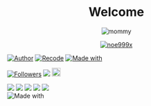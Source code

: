 <h1 align="center"> Welcome </h1>
<p align="center">
<img src="https://i.pinimg.com/originals/bd/8a/7e/bd8a7e01f92ac545eb93be2c45f061f7.gif" alt="mommy"/>
</p>

<p align="center">
<a href="#"><img title="noe999x" src="https://img.shields.io/badge/noe999x-green?colorA=%23ff0000&colorB=%23017e40&style=for-the-badge"></a>
</p>

<a href="https://github.com/noe999x"><img title="Author" src="https://img.shields.io/badge/Author-ikz-red.svg?style=for-the-badge&logo=github"></a>
<a href="https://github.com/noe999x"><img title="Recode" src="https://img.shields.io/badge/Recode-noe999x-red.svg?style=for-the-badge&logo=github"></a>
<a href="https://github.com/noe999x"><img title="Made with" src="https://img.shields.io/badge/Python-3776AB.svg?&style=for-the-badge&logo=Python&logoColor=white"/></a>

<a href="https://github.com/noe999x/followers"><img title="Followers" src="https://img.shields.io/github/followers/noe999x?color=red&style=flat-square"></a>
<a href="https://hits.seeyoufarm.com"><img src="https://hits.seeyoufarm.com/api/count/incr/badge.svg?url=https%3A%2F%2Fgithub.com%2Fnoe999x%2Fnslvd&count_bg=%2379C83D&title_bg=%23555555&icon=probot.svg&icon_color=%2300FF6D&title=hits&edge_flat=false"/></a>
<a href="https://github.com/noe999x/fbs/graphs/commit-activity"><img height="20" src="https://img.shields.io/badge/Maintained%3F-yes-green.svg"></a>&nbsp;&nbsp;

[![](https://img.shields.io/badge/Facebook-blue?logo=Facebook&logoColor=blue&labelColor=white)](https://www.facebook.com/bagasekaapr)
[![](https://img.shields.io/badge/WhatsApp-green?logo=Whatsapp&logoColor=brightgreen&labelColor=white)](https://wa.me/6289614402699?text=Hallo+bang!)
[![](https://img.shields.io/badge/Instagram-yellow?logo=Instagram&logoColor=yellow&labelColor=white)](https://www.instagram.com/bagasekaapr)
[![](https://img.shields.io/badge/Twitter-blue?logo=Twitter&logoColor=blue&labelColor=white)](https://www.twitter.com/bagaseka_apr)
[![](https://img.shields.io/badge/YouTube-red?logo=YouTube&logoColor=red&labelColor=white)](https://www.youtube.com/c/anonim404)
<br><img title="Made with" src ="https://img.shields.io/badge/Python-3776AB.svg?&style=for-the-badge&logo=Python&logoColor=white"/>
